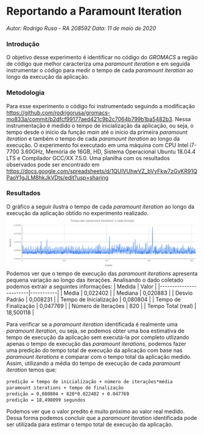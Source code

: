 # Reportando a Paramount Iteration
_Autor: Rodrigo Rusa - RA 208592_
_Data: 11 de maio de 2020_

### Introdução
O objetivo desse experimento é identificar no código do _GROMACS_ a região de código que melhor caracteriza uma _paramount iteration_ e em seguida instrumentar o código para medir o tempo de cada _paramount iteration_ ao longo da execução da aplicação. 

### Metodologia
Para esse experimento o código foi instrumentado seguindo a modificação <https://github.com/rodrigorusa/gromacs-mo833a/commit/b2dfcf99177aed421c9b2c7064b799b1ba5482b3>. Nessa instrumentação é medido o tempo de inicialização da aplicação, ou seja, o tempo desde o início da função _main_ até o início da primeira _paramount iteration_ e também o tempo de cada _paramount iteration_ ao longo da execução. O experimento foi executado em uma máquina com CPU Intel i7-7700 3.60GHz, Memória de 16GB, HD, Sistema Operacional Ubuntu 18.04.4 LTS e Compilador GCC/XX 7.5.0. Uma planilha com os resultados observados pode ser encontrado em <https://docs.google.com/spreadsheets/d/1QUlVUhwVZ_bVvFkw7zGvKR91QPaoY1gJLM8hkJkVDts/edit?usp=sharing>

### Resultados
O gráfico a seguir ilustra o tempo de cada _paramount iteration_ ao longo da execução da aplicação obtido no experimento realizado.
![](./images/paramount_time.png)
Podemos ver que o tempo de execução das _paramount iterations_ apresenta pequena variação ao longo das iterações. Analisando o dado coletado podemos extrair a seguintes informações:
| Medida 				 | Valor     |
|------------------------|-----------|
| Média 				 |  0,022402 |
| Mediana 				 |  0,020883 |
| Desvio Padrão 		 |  0,008231 |
| Tempo de Inicialização |  0,080804 |
| Tempo de Finalização 	 |  0,047769 |
| Número de Iterações 	 | 		 820 |
| Tempo Total (real) 	 | 18,500118 |

Para verificar se a _paramount iteration_ identificada é realmente uma _paramount iteration_, ou seja, se podemos obter uma boa estimativa de tempo de execução da aplicação sem executá-la por completo utlizando apenas o tempo de execução das _paramount iterations_, podemos fazer uma predição do tempo total de execução da aplicação com base nas _paramount iterations_ e comparar com o tempo total da aplicação medido. Assim, utilizando a média do tempo de execução de cada _paramount iteration_ temos que:
```
predição = tempo de inicialização + número de iterações*média paramount iterations + tempo de finalização
predição = 0,080804 + 820*0.022402 + 0.047769
predição = 18,498099 segundos
```
Podemos ver que o valor predito é muito próximo ao valor real medido. Dessa forma podemos concluir que a _paramount iteration_ identificada pode ser utilizada para estimar o tempo total de execução da aplicação.